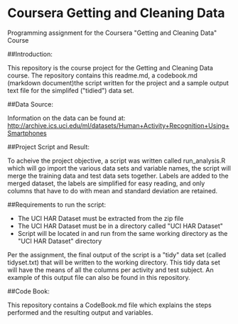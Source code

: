 # Coursera Getting and Cleaning Data
Programming assignment for the Coursera "Getting and Cleaning Data" Course

##Introduction:

This repository is the course project for the Getting and Cleaning Data course.  The repository contains this readme.md, a codebook.md (markdown document)the script written for the project and a sample output text file for the simplifed ("tidied") data set.

##Data Source:

Information on the data can be found at: http://archive.ics.uci.edu/ml/datasets/Human+Activity+Recognition+Using+Smartphones

##Project Script and Result:

To acheive the project objective, a script was written called  run_analysis.R which will go import the various data sets and variable names, the script will merge the training data and test data sets together. Labels are added to the merged dataset, the labels are simplified for easy reading, and only columns that have to do with mean and standard deviation are retained.

##Requirements to run the script:

* The UCI HAR Dataset must be extracted from the zip file
* The UCI HAR Dataset must be in a directory called "UCI HAR Dataset"
* Script will be located in and run from the same working directory as the "UCI HAR Dataset" directory

Per the assignment, the final output of the script is a "tidy" data set (called tidyset.txt) that will be written to the working directory.  This tidy data set will have the means of all the columns per activity and test subject. An example of this output file can also be found in this repository.

##Code Book:

This repository contains a CodeBook.md file which explains the steps performed and the resulting output and variables.
